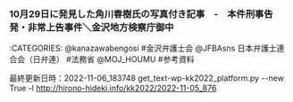 ### 10月29日に発見した角川春樹氏の写真付き記事　-　本件刑事告発・非常上告事件＼金沢地方検察庁御中

:CATEGORIES: @kanazawabengosi #金沢弁護士会 @JFBAsns 日本弁護士連合会（日弁連） #法務省 @MOJ_HOUMU #参考資料

  



最終更新日時：2022-11-06_183748
get_text-wp-kk2022_platform.py --new True -l http://hirono-hideki.info/kk2022/2022-11-05_876
